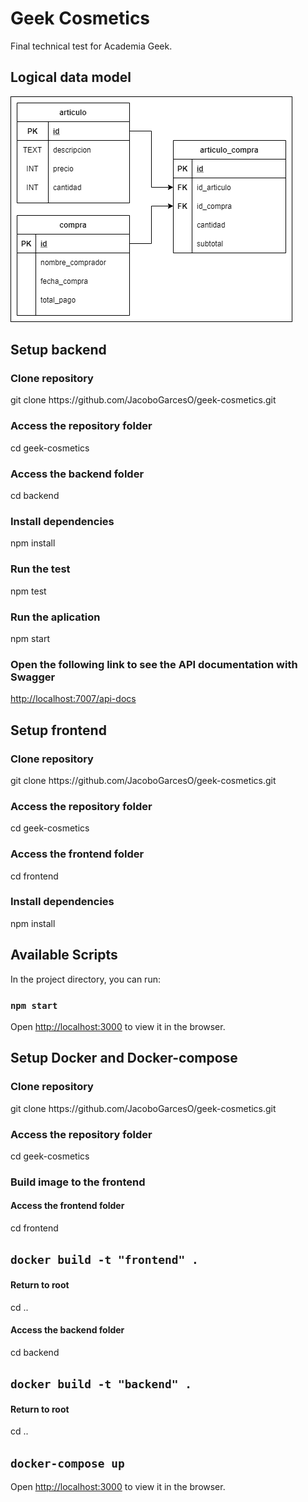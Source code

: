 # Geek Cosmetics

Final technical test for Academia Geek.


## Logical data model

<img style='margin: auto' src="./docs/MODELO LOGICO.png" alt="My cool logo"/>

## Setup backend

### Clone repository

<p> git clone https://github.com/JacoboGarcesO/geek-cosmetics.git</p>

### Access the repository folder

<p> cd geek-cosmetics</p>

### Access the backend folder

<p> cd backend</p>

### Install dependencies

<p> npm install</p>

### Run the test

<p> npm test</p>

### Run the aplication

<p> npm start</p>

### Open the following link to see the API documentation with Swagger

[http://localhost:7007/api-docs](http://localhost:7007/api-docs)

## Setup frontend

### Clone repository

<p> git clone https://github.com/JacoboGarcesO/geek-cosmetics.git</p>

### Access the repository folder

<p> cd geek-cosmetics</p>

### Access the frontend folder

<p> cd frontend</p>

### Install dependencies

<p> npm install</p>

## Available Scripts

In the project directory, you can run:

### `npm start`

Open [http://localhost:3000](http://localhost:3000) to view it in the browser.

## Setup Docker and Docker-compose

### Clone repository

<p> git clone https://github.com/JacoboGarcesO/geek-cosmetics.git</p>

### Access the repository folder

<p> cd geek-cosmetics</p>

### Build image to the frontend

#### Access the frontend folder

<p> cd frontend</p>

## `docker build -t "frontend" .`

#### Return to root 

<p> cd ..</p>

#### Access the backend folder

<p> cd backend</p>

## `docker build -t "backend" .`

#### Return to root 

<p> cd ..</p>

## `docker-compose up`

Open [http://localhost:3000](http://localhost:3000) to view it in the browser.